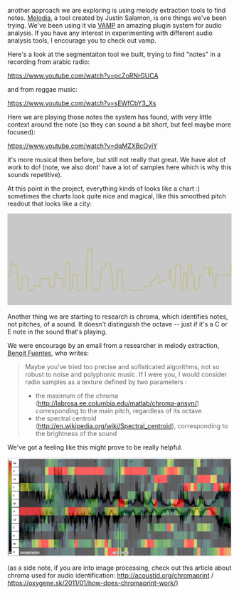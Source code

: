 another approach we are exploring is using melody extraction tools to find notes.  [Melodia](http://www.justinsalamon.com/melody-extraction.html), a tool created by Justin Salamon, is one things we've been trying.  We've been using it via [VAMP](http://vamp-plugins.org/) an amazing plugin system for audio analysis.  If you have any interest in experimenting with different audio analysis tools, I encourage you to check out vamp.

Here's a look at the segmentaiton tool we built, trying to find "notes" in a recording from arabic radio:

https://www.youtube.com/watch?v=pcZoRNrGUCA

and from reggae music: 

https://www.youtube.com/watch?v=sEWfCbY3_Xs

Here we are playing those notes the system has found, with very little context around the note (so they can sound a bit short, but feel maybe more focused): 

https://www.youtube.com/watch?v=dqMZXBcOyiY

it's more musical then before, but still not really that great.  We have alot of work to do!  (note, we also dont' have a lot of samples here which is why this sounds repetitive). 

At this point in the project, everything kinds of looks like a chart :)  sometimes the charts look quite nice and magical, like this smoothed pitch readout that looks like a city: 

![image](../project_images/screenshots/cities.png)

Another thing we are starting to research is chroma, which identifies notes, not pitches, of a sound.  It doesn't distinguish the octave -- just if it's a C or E note in the sound that's playing.  

We were encourage by an email from a researcher in melody extraction, [Benoit Fuentes](benoit-fuentes.fr), who writes: 

> Maybe you've tried too precise and sofisticated algorithms, not so robust to noise and polyphonic music.
> If I were you, I would consider radio samples as a texture defined by two parameters :
>  - the maximum of the chroma (http://labrosa.ee.columbia.edu/matlab/chroma-ansyn/) corresponding to the main pitch, regardless of its octave 
>  - the spectral centroid (http://en.wikipedia.org/wiki/Spectral_centroid), corresponding to the brightness of the sound


We've got a feeling like this might prove to be really helpful.  

![image](../project_images/screenshots/chroma.png)

(as a side note, if you are into image processing, check out this article about chroma used for audio identification: http://acoustid.org/chromaprint / https://oxygene.sk/2011/01/how-does-chromaprint-work/)



